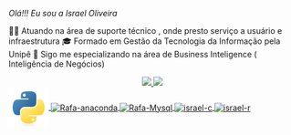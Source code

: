 *Olá!!! Eu sou a Israel Oliveira*

👨‍💻 Atuando na área de suporte técnico , onde presto serviço a usuário e infraestrutura 
🎓 Formado em Gestão da Tecnologia da Informação pela Unipê
🌱 Sigo me especializando na área de Business Inteligence ( Inteligência de Negócios) 

<div align="center">
  <a href="https://github.com/israel_oliveira">
  <img height="140em" src="https://github-readme-stats.vercel.app/api?username=IsraelOliveira&show_icons=true&theme=dracula&include_all_commits=true&count_private=true"/>
  <img height="140em" src="https://github-readme-stats.vercel.app/api/top-langs/?username=IsraelOliveira&layout=compact&langs_count=7&theme=dracula"/>
</div>
  
  <div> 
  
  <img align="center" alt="Rafa-Python" height="70" width="70" src="https://raw.githubusercontent.com/devicons/devicon/master/icons/python/python-original.svg">
  <img align="center" alt="Rafa-anaconda" height="70" width="70" src="https://cdn.jsdelivr.net/gh/devicons/devicon/icons/anaconda/anaconda-original-wordmark.svg" />
  <img align="center" alt="Rafa-Mysql" height="70" width="70" src="https://cdn.jsdelivr.net/gh/devicons/devicon/icons/mysql/mysql-original.svg" />
  <img align="center" alt="israel-c" height="70" width="70" src="https://cdn.jsdelivr.net/gh/devicons/devicon/icons/confluence/confluence-original-wordmark.svg" />
  <img align="center" alt="israel-r" height="70" width="70" src="https://cdn.jsdelivr.net/gh/devicons/devicon/icons/r/r-original.svg" />
  </div>
                                                                                                                                 
  

